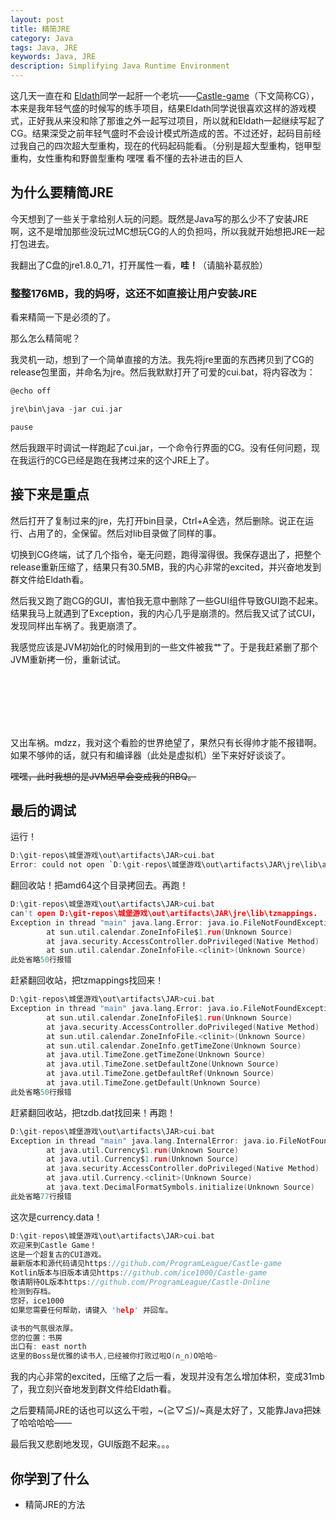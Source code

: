 ```yaml
---
layout: post
title: 精简JRE
category: Java
tags: Java, JRE
keywords: Java, JRE
description: Simplifying Java Runtime Environment
---
```



这几天一直在和 [Eldath](https://github.com/lizhaohan001)同学一起肝一个老坑——[Castle-game](https://github.com/ProgramLeague/Castle-game)（下文简称CG），本来是我年轻气盛的时候写的练手项目，结果Eldath同学说很喜欢这样的游戏模式，正好我从来没和除了那谁之外一起写过项目，所以就和Eldath一起继续写起了CG。结果深受之前年轻气盛时不会设计模式所造成的苦。不过还好，起码目前经过我自己的四次超大型重构，现在的代码起码能看。（分别是超大型重构，铠甲型重构，女性重构和野兽型重构 嘿嘿 看不懂的去补进击的巨人

## 为什么要精简JRE

今天想到了一些关于拿给别人玩的问题。既然是Java写的那么少不了安装JRE啊，这不是增加那些没玩过MC想玩CG的人的负担吗，所以我就开始想把JRE一起打包进去。

我翻出了C盘的jre1.8.0_71，打开属性一看，**哇！**（请脑补葛叔脸）

### 整整176MB，我的妈呀，这还不如直接让用户安装JRE

看来精简一下是必须的了。

那么怎么精简呢？

我灵机一动，想到了一个简单直接的方法。我先将jre里面的东西拷贝到了CG的release包里面，并命名为jre。然后我默默打开了可爱的cui.bat，将内容改为：

```c
@echo off

jre\bin\java -jar cui.jar

pause
```

然后我跟平时调试一样跑起了cui.jar，一个命令行界面的CG。没有任何问题，现在我运行的CG已经是跑在我拷过来的这个JRE上了。

## 接下来是重点

然后打开了复制过来的jre，先打开bin目录，Ctrl+A全选，然后删除。说正在运行、占用了的，全保留。然后对lib目录做了同样的事。

切换到CG终端，试了几个指令，毫无问题，跑得溜得很。我保存退出了，把整个release重新压缩了，结果只有30.5MB，我的内心非常的excited，并兴奋地发到群文件给Eldath看。

然后我又跑了跑CG的GUI，害怕我无意中删除了一些GUI组件导致GUI跑不起来。结果我马上就遇到了Exception，我的内心几乎是崩溃的。然后我又试了试CUI，发现同样出车祸了。我更崩溃了。

我感觉应该是JVM初始化的时候用到的一些文件被我艹了。于是我赶紧删了那个JVM重新拷一份，重新试试。

<br/><br/><br/><br/><br/>

又出车祸。mdzz，我对这个看脸的世界绝望了，果然只有长得帅才能不报错啊。如果不够帅的话，就只有和编译器（此处是虚拟机）坐下来好好谈谈了。

~~嘿嘿，此时我想的是JVM迟早会变成我的RBQ。~~

## 最后的调试

运行！

```c
D:\git-repos\城堡游戏\out\artifacts\JAR>cui.bat
Error: could not open `D:\git-repos\城堡游戏\out\artifacts\JAR\jre\lib\amd64\jvm.cfg
```

翻回收站！把amd64这个目录拷回去。再跑！

```c
D:\git-repos\城堡游戏\out\artifacts\JAR>cui.bat
can't open D:\git-repos\城堡游戏\out\artifacts\JAR\jre\lib\tzmappings.
Exception in thread "main" java.lang.Error: java.io.FileNotFoundException: D:\git-repos\城堡游戏\out\artifacts\JAR\jre\lib\tzdb.dat (系统找不到指定的文件。)
        at sun.util.calendar.ZoneInfoFile$1.run(Unknown Source)
        at java.security.AccessController.doPrivileged(Native Method)
        at sun.util.calendar.ZoneInfoFile.<clinit>(Unknown Source)
此处省略50行报错
```

赶紧翻回收站，把tzmappings找回来！

```c
D:\git-repos\城堡游戏\out\artifacts\JAR>cui.bat
Exception in thread "main" java.lang.Error: java.io.FileNotFoundException: D:\git-repos\城堡游戏\out\artifacts\JAR\jre\lib\tzdb.dat (系统找不到指定的文件。)
        at sun.util.calendar.ZoneInfoFile$1.run(Unknown Source)
        at java.security.AccessController.doPrivileged(Native Method)
        at sun.util.calendar.ZoneInfoFile.<clinit>(Unknown Source)
        at sun.util.calendar.ZoneInfo.getTimeZone(Unknown Source)
        at java.util.TimeZone.getTimeZone(Unknown Source)
        at java.util.TimeZone.setDefaultZone(Unknown Source)
        at java.util.TimeZone.getDefaultRef(Unknown Source)
        at java.util.TimeZone.getDefault(Unknown Source)
此处省略50行报错
```

赶紧翻回收站，把tzdb.dat找回来！再跑！

```c
D:\git-repos\城堡游戏\out\artifacts\JAR>cui.bat
Exception in thread "main" java.lang.InternalError: java.io.FileNotFoundException: D:\git-repos\城堡游戏\out\artifacts\JAR\jre\lib\currency.data (系统找不到指定的文件。)
        at java.util.Currency$1.run(Unknown Source)
        at java.util.Currency$1.run(Unknown Source)
        at java.security.AccessController.doPrivileged(Native Method)
        at java.util.Currency.<clinit>(Unknown Source)
        at java.text.DecimalFormatSymbols.initialize(Unknown Source)
此处省略77行报错
```

这次是currency.data！

```c
D:\git-repos\城堡游戏\out\artifacts\JAR>cui.bat
欢迎来到Castle Game！
这是一个超复古的CUI游戏。
最新版本和源代码请见https://github.com/ProgramLeague/Castle-game
Kotlin版本与旧版本请见https://github.com/ice1000/Castle-game
敬请期待OL版本https://github.com/ProgramLeague/Castle-Online
检测到存档。
您好，ice1000
如果您需要任何帮助，请键入 'help' 并回车。

读书的气氛很浓厚。
您的位置：书房
出口有: east north
这里的Boss是优雅的读书人,已经被你打败过啦O(∩_∩)O哈哈~
```


我的内心非常的excited，压缩了之后一看，发现并没有怎么增加体积，变成31mb了，我立刻兴奋地发到群文件给Eldath看。

之后要精简JRE的话也可以这么干啦，~\(≧▽≦)/~真是太好了，又能靠Java把妹了哈哈哈哈——

最后我又悲剧地发现，GUI版跑不起来。。。

## 你学到了什么

+ 精简JRE的方法
